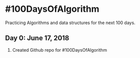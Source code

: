 # #100DaysOfAlgorithm

Practicing Algorithms and data structures for the next 100 days.

## Day 0: June 17, 2018
1. Created Github repo for #100DaysOfAlgorithm
